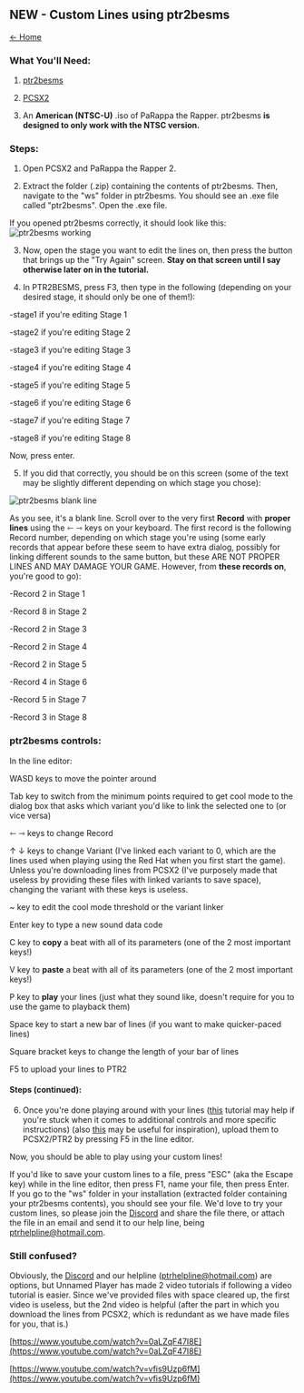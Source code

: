 ## NEW - Custom Lines using ptr2besms

[← Home](https://ptrguide.github.io)

### What You'll Need:

1. [ptr2besms](https://ptrguide.github.io/ptr2besms.zip)

2. [PCSX2](https://pcsx2.net/)

3. An **American (NTSC-U)** .iso of PaRappa the Rapper. ptr2besms **is designed to only work with the NTSC version.**

### Steps:

1. Open PCSX2 and PaRappa the Rapper 2.

2. Extract the folder (.zip) containing the contents of ptr2besms. Then, navigate to the "ws" folder in ptr2besms. You should see an .exe file called "ptr2besms". Open the .exe file.

If you opened ptr2besms correctly, it should look like this:
![ptr2besms working](https://ptrguide.github.io/img/ptr2besms%20home.png)

3. Now, open the stage you want to edit the lines on, then press the button that brings up the "Try Again" screen. **Stay on that screen until I say otherwise later on in the tutorial.**

4. In PTR2BESMS, press F3, then type in the following (depending on your desired stage, it should only be one of them!):

-stage1 if you're editing Stage 1

-stage2 if you're editing Stage 2

-stage3 if you're editing Stage 3

-stage4 if you're editing Stage 4

-stage5 if you're editing Stage 5

-stage6 if you're editing Stage 6

-stage7 if you're editing Stage 7

-stage8 if you're editing Stage 8

Now, press enter.

5. If you did that correctly, you should be on this screen (some of the text may be slightly different depending on which stage you chose):

![ptr2besms blank line](https://ptrguide.github.io/img/ptr2besmsBlankLine.png)

As you see, it's a blank line. Scroll over to the very first **Record** with **proper lines** using the ⇽	⇾ keys on your keyboard. The first record is the following Record number, depending on which stage you're using (some early records that appear before these seem to have extra dialog, possibly for linking different sounds to the same button, but these ARE NOT PROPER LINES AND MAY DAMAGE YOUR GAME. However, from **these records on**, you're good to go):

-Record 2 in Stage 1

-Record 8 in Stage 2

-Record 2 in Stage 3

-Record 2 in Stage 4

-Record 2 in Stage 5

-Record 4 in Stage 6

-Record 5 in Stage 7

-Record 3 in Stage 8

### ptr2besms controls:

In the line editor:

WASD keys to move the pointer around

Tab key to switch from the minimum points required to get cool mode to the dialog box that asks which variant you'd like to link the selected one to (or vice versa)

⇽	⇾ keys to change Record

↑ ↓ keys to change Variant (I've linked each variant to 0, which are the lines used when playing using the Red Hat when you first start the game). Unless you're downloading lines from PCSX2 (I've purposely made that useless by providing these files with linked variants to save space), changing the variant with these keys is useless.

~ key to edit the cool mode threshold or the variant linker

Enter key to type a new sound data code

C key to **copy** a beat with all of its parameters (one of the 2 most important keys!)

V key to **paste** a beat with all of its parameters (one of the 2 most important keys!)

P key to **play** your lines (just what they sound like, doesn't require for you to use the game to playback them)

Space key to start a new bar of lines (if you want to make quicker-paced lines)

Square bracket keys to change the length of your bar of lines

F5 to upload your lines to PTR2

#### Steps (continued):

6. Once you're done playing around with your lines ([this](https://www.youtube.com/watch?v=vfis9Uzp6fM) tutorial may help if you're stuck when it comes to additional controls and more specific instructions) (also [this](https://ptrguide.github.io/bahndaten.zip) may be useful for inspiration), upload them to PCSX2/PTR2 by pressing F5 in the line editor.

Now, you should be able to play using your custom lines!

If you'd like to save your custom lines to a file, press "ESC" (aka the Escape key) while in the line editor, then press F1, name your file, then press Enter. If you go to the "ws" folder in your installation (extracted folder containing your ptr2besms contents), you should see your file. We'd love to try your custom lines, so please join the [Discord](https://discord.gg/YauNkFX) and share the file there, or attach the file in an email and send it to our help line, being ptrhelpline@hotmail.com. 

### Still confused?

Obviously, the [Discord](https://discord.gg/YauNkFX) and our helpline (ptrhelpline@hotmail.com) are options, but Unnamed Player has made 2 video tutorials if following a video tutorial is easier. Since we've provided files with space cleared up, the first video is useless, but the 2nd video is helpful (after the part in which you download the lines from PCSX2, which is redundant as we have made files for you, that is.)

[https://www.youtube.com/watch?v=0aLZqF47I8E](https://www.youtube.com/watch?v=0aLZqF47I8E)

[https://www.youtube.com/watch?v=vfis9Uzp6fM](https://www.youtube.com/watch?v=vfis9Uzp6fM)
